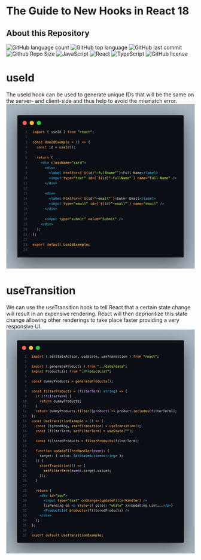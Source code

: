 #  The Guide to New Hooks in React 18 

## About this Repository
![GitHub language count](https://img.shields.io/github/languages/count/badiniibrahim/react-18-hooks)
![GitHub top language](https://img.shields.io/github/languages/top/badiniibrahim/react-18-hooks)
![GitHub last commit](https://img.shields.io/github/last-commit/badiniibrahim/react-18-hooks)
![Github Repo Size](https://img.shields.io/github/repo-size/badiniibrahim/react-18-hooks)
<img src="https://img.shields.io/badge/JavaScript-F7DF1E.svg?style&logo=JavaScript&logoColor=black" alt="JavaScript" />
<img src="https://img.shields.io/badge/React-61DAFB.svg?style&logo=React&logoColor=black" alt="React" />
<img src="https://img.shields.io/badge/TypeScript-3178C6.svg?style&logo=TypeScript&logoColor=white" alt="TypeScript" />
<img src="https://img.shields.io/github/license/Yuberley/ChatGPT-App-React-Native-TypeScript?style&color=5D6D7E" alt="GitHub license" />

# useId

The useId hook can be used to generate unique IDs that will be the same on the server- and client-side and thus help to avoid the mismatch error.
![alt text](1.png)

# useTransition

We can use the useTransition hook to tell React that a certain state change will result in an expensive rendering. React will then deprioritize this state change allowing other renderings to take place faster providing a very responsive UI. 
![alt text](2.png)
